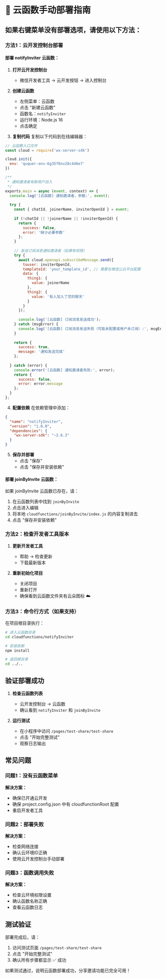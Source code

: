 # 🚀 云函数手动部署指南

## 如果右键菜单没有部署选项，请使用以下方法：

### 方法1：云开发控制台部署

#### 部署 notifyInviter 云函数：

1. **打开云开发控制台**
   - 微信开发者工具 → 云开发按钮 → 进入控制台

2. **创建云函数**
   - 左侧菜单：云函数
   - 点击 "新建云函数"
   - 函数名：`notifyInviter`
   - 运行环境：Node.js 16
   - 点击确定

3. **复制代码**
   复制以下代码到在线编辑器：

```javascript
// 云函数入口文件
const cloud = require('wx-server-sdk')

cloud.init({
  env: 'ququer-env-6g35f0nv28c446e7'
})

/**
 * 通知邀请者有新用户加入
 */
exports.main = async (event, context) => {
  console.log('[云函数] 通知邀请者，参数:', event);
  
  try {
    const { chatId, joinerName, inviterOpenId } = event;
    
    if (!chatId || !joinerName || !inviterOpenId) {
      return {
        success: false,
        error: '缺少必要参数'
      };
    }
    
    // 发送订阅消息通知邀请者（如果有权限）
    try {
      await cloud.openapi.subscribeMessage.send({
        touser: inviterOpenId,
        templateId: 'your_template_id', // 需要在微信公众平台配置
        data: {
          thing1: {
            value: joinerName
          },
          thing2: {
            value: '有人加入了您的聊天'
          }
        }
      });
      
      console.log('[云函数] 订阅消息发送成功');
    } catch (msgError) {
      console.log('[云函数] 订阅消息发送失败（可能未配置或用户未订阅）:', msgError.message);
    }
    
    return {
      success: true,
      message: '通知发送完成'
    };
    
  } catch (error) {
    console.error('[云函数] 通知邀请者失败:', error);
    return {
      success: false,
      error: error.message
    };
  }
};
```

4. **配置依赖**
   在依赖管理中添加：
```json
{
  "name": "notifyInviter",
  "version": "1.0.0",
  "dependencies": {
    "wx-server-sdk": "~2.6.3"
  }
}
```

5. **保存并部署**
   - 点击 "保存"
   - 点击 "保存并安装依赖"

#### 部署 joinByInvite 云函数：

如果 joinByInvite 云函数已存在，请：
1. 在云函数列表中找到 `joinByInvite`
2. 点击进入编辑
3. 将本地 `cloudfunctions/joinByInvite/index.js` 的内容复制进去
4. 点击 "保存并安装依赖"

### 方法2：检查开发者工具版本

1. **更新开发者工具**
   - 帮助 → 检查更新
   - 下载最新版本

2. **重新初始化项目**
   - 关闭项目
   - 重新打开
   - 确保看到云函数文件夹有云朵图标 ☁️

### 方法3：命令行方式（如果支持）

在项目根目录执行：
```bash
# 进入云函数目录
cd cloudfunctions/notifyInviter

# 安装依赖
npm install

# 返回根目录
cd ../..
```

## 验证部署成功

1. **检查云函数列表**
   - 云开发控制台 → 云函数
   - 确认看到 `notifyInviter` 和 `joinByInvite` 

2. **运行测试**
   - 在小程序中访问 `/pages/test-share/test-share`
   - 点击 "开始完整测试"
   - 观察日志输出

## 常见问题

### 问题1：没有云函数菜单
**解决方案：**
- 确保已开通云开发
- 确保 project.config.json 中有 cloudfunctionRoot 配置
- 重启开发者工具

### 问题2：部署失败
**解决方案：**
- 检查网络连接
- 确认云环境ID正确
- 使用云开发控制台手动部署

### 问题3：函数调用失败
**解决方案：**
- 检查云环境权限设置
- 确认函数名称正确
- 查看云函数日志

## 测试验证

部署完成后，请：
1. 访问测试页面 `/pages/test-share/test-share`
2. 点击 "开始完整测试"
3. 确认所有步骤都显示 ✅ 成功

如果测试通过，说明云函数部署成功，分享邀请功能已完全可用！ 